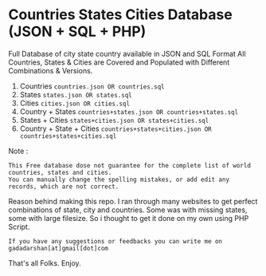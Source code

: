 # Countries States Cities Database (JSON + SQL + PHP)
Full Database of city state country available in JSON and SQL Format
All Countries, States & Cities are Covered and Populated with Different Combinations & Versions.

1. Countries `countries.json OR countries.sql`
2. States `states.json OR states.sql`
3. Cities `cities.json OR cities.sql`
4. Country + States `countries+states.json OR countries+states.sql`
5. States + Cities `states+cities.json OR states+cities.sql`
6. Country + State + Cities `countries+states+cities.json OR countries+states+cities.sql`

Note :
```
This Free database dose not guarantee for the complete list of world countries, states and cities.
You can manually change the spelling mistakes, or add edit any records, which are not correct.
```

Reason behind making this repo. I ran through many websites to get perfect combinations of state, city and countries. Some was with missing states, some with large filesize. So i thought to get it done on my own using PHP Script.

```
If you have any suggestions or feedbacks you can write me on
gadadarshan[at]gmail[dot]com
```

That's all Folks. Enjoy.
